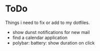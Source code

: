 # ToDo
Things i need to fix or add to my dotfiles. <br />

* show dunst notifications for new mail
* find a calendar application
* polybar: battery: show duration on click
